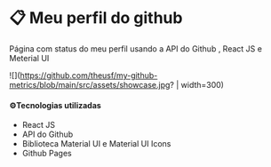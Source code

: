 # 📋 Meu perfil do github

Página com status do meu perfil usando a API do Github , React JS e Meterial UI

![](https://github.com/theusf/my-github-metrics/blob/main/src/assets/showcase.jpg? | width=300)

#### ⚙️Tecnologias utilizadas 
- React JS
- API do Github
- Biblioteca Material UI e Material UI Icons
- Github Pages
